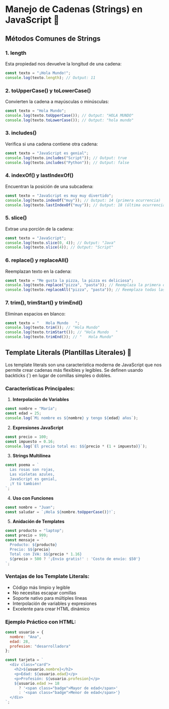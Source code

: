 # Manejo de Cadenas (Strings) en JavaScript 🎯

## Métodos Comunes de Strings

### 1. length
Esta propiedad nos devuelve la longitud de una cadena:
```javascript
const texto = "¡Hola Mundo!";
console.log(texto.length); // Output: 11
```

### 2. toUpperCase() y toLowerCase()
Convierten la cadena a mayúsculas o minúsculas:
```javascript
const texto = "Hola Mundo";
console.log(texto.toUpperCase()); // Output: "HOLA MUNDO"
console.log(texto.toLowerCase()); // Output: "hola mundo"
```

### 3. includes()
Verifica si una cadena contiene otra cadena:
```javascript
const texto = "JavaScript es genial";
console.log(texto.includes("Script")); // Output: true
console.log(texto.includes("Python")); // Output: false
```

### 4. indexOf() y lastIndexOf()
Encuentran la posición de una subcadena:
```javascript
const texto = "JavaScript es muy muy divertido";
console.log(texto.indexOf("muy")); // Output: 14 (primera ocurrencia)
console.log(texto.lastIndexOf("muy")); // Output: 18 (última ocurrencia)
```

### 5. slice()
Extrae una porción de la cadena:
```javascript
const texto = "JavaScript";
console.log(texto.slice(0, 4)); // Output: "Java"
console.log(texto.slice(4)); // Output: "Script"
```

### 6. replace() y replaceAll()
Reemplazan texto en la cadena:
```javascript
const texto = "Me gusta la pizza, la pizza es deliciosa";
console.log(texto.replace("pizza", "pasta")); // Reemplaza la primera ocurrencia
console.log(texto.replaceAll("pizza", "pasta")); // Reemplaza todas las ocurrencias
```

### 7. trim(), trimStart() y trimEnd()
Eliminan espacios en blanco:
```javascript
const texto = "   Hola Mundo   ";
console.log(texto.trim()); // "Hola Mundo"
console.log(texto.trimStart()); // "Hola Mundo   "
console.log(texto.trimEnd()); // "   Hola Mundo"
```

## Template Literals (Plantillas Literales) 🚀

Los template literals son una característica moderna de JavaScript que nos permite crear cadenas más flexibles y legibles. Se definen usando backticks (`) en lugar de comillas simples o dobles.

### Características Principales:

1. **Interpolación de Variables**
```javascript
const nombre = "María";
const edad = 25;
console.log(`Mi nombre es ${nombre} y tengo ${edad} años`);
```

2. **Expresiones JavaScript**
```javascript
const precio = 100;
const impuesto = 0.16;
console.log(`El precio total es: $${precio * (1 + impuesto)}`);
```

3. **Strings Multilinea**
```javascript
const poema = `
  Las rosas son rojas,
  Las violetas azules,
  JavaScript es genial,
  ¡Y tú también!
`;
```

4. **Uso con Funciones**
```javascript
const nombre = "Juan";
const saludar = `¡Hola ${nombre.toUpperCase()}!`;
```

5. **Anidación de Templates**
```javascript
const producto = "laptop";
const precio = 999;
const mensaje = `
  Producto: ${producto}
  Precio: $${precio}
  Total con IVA: $${precio * 1.16}
  ${precio > 500 ? '¡Envío gratis!' : 'Costo de envío: $50'}
`;
```

### Ventajas de los Template Literals:
- Código más limpio y legible
- No necesitas escapar comillas
- Soporte nativo para múltiples líneas
- Interpolación de variables y expresiones
- Excelente para crear HTML dinámico

### Ejemplo Práctico con HTML:
```javascript
const usuario = {
  nombre: "Ana",
  edad: 28,
  profesion: "desarrolladora"
};

const tarjeta = `
  <div class="card">
    <h2>${usuario.nombre}</h2>
    <p>Edad: ${usuario.edad}</p>
    <p>Profesión: ${usuario.profesion}</p>
    ${usuario.edad >= 18 
      ? '<span class="badge">Mayor de edad</span>' 
      : '<span class="badge">Menor de edad</span>'}
  </div>
`;
```
